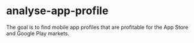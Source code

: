 # analyse-app-profile
The goal is to find mobile app profiles that are profitable for the App Store and Google Play markets. 
